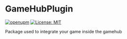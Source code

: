 # GameHubPlugin
[![openupm](https://img.shields.io/npm/v/com.evomo.gamehub?label=openupm&registry_uri=https://package.openupm.com)](https://openupm.com/packages/com.evomo.gamehub/)
[![License: MIT](https://img.shields.io/badge/License-MIT-yellow.svg)](https://opensource.org/licenses/MIT)

Package used to integrate your game inside the gamehub

